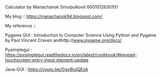Calculator by Manachanok Sirivibulkovit 6001012630101

My blog :: https://manachanok94.blogspot.com/

My reference :: 

Pygame GUI : Introduction to Computer Science Using Python and Pygame by Paul Vincent Craven
 andhttp://www.pygame.org/docs/

Pysimplegui : https://pysimplegui.readthedocs.io/en/latest/cookbook/#keypad-touchscreen-entry-input-element-update

Java-GUI : https://youtu.be/Ggy8IuIQEsA
